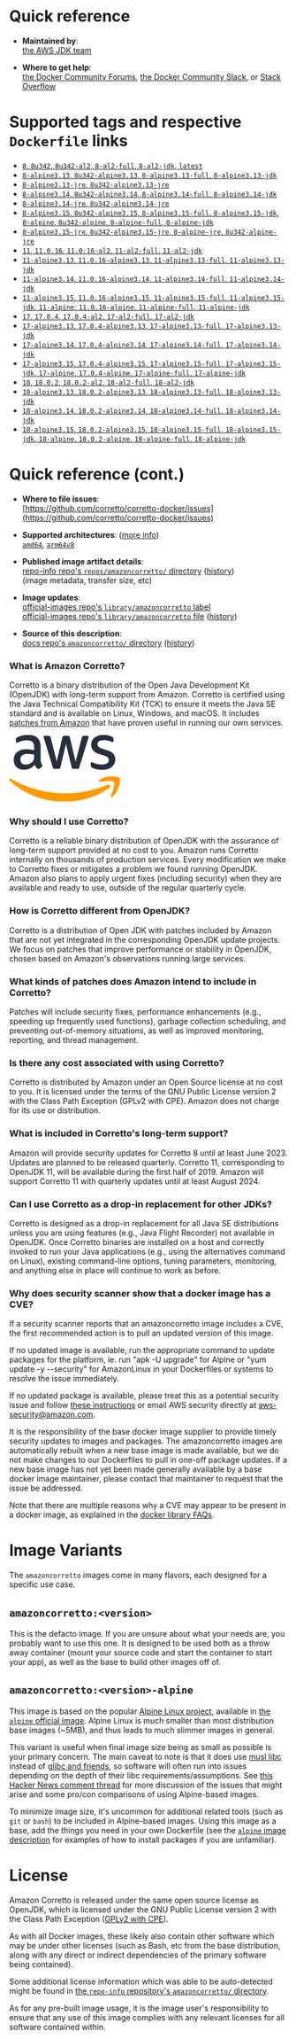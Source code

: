 <!--

********************************************************************************

WARNING:

    DO NOT EDIT "amazoncorretto/README.md"

    IT IS AUTO-GENERATED

    (from the other files in "amazoncorretto/" combined with a set of templates)

********************************************************************************

-->

# Quick reference

-	**Maintained by**:  
	[the AWS JDK team](https://github.com/corretto/corretto-docker)

-	**Where to get help**:  
	[the Docker Community Forums](https://forums.docker.com/), [the Docker Community Slack](https://dockr.ly/slack), or [Stack Overflow](https://stackoverflow.com/search?tab=newest&q=docker)

# Supported tags and respective `Dockerfile` links

-	[`8`, `8u342`, `8u342-al2`, `8-al2-full`, `8-al2-jdk`, `latest`](https://github.com/corretto/corretto-docker/blob/3627ec679e6b20fc7b15d59e9c8b68f6b689876b/8/jdk/al2/Dockerfile)
-	[`8-alpine3.13`, `8u342-alpine3.13`, `8-alpine3.13-full`, `8-alpine3.13-jdk`](https://github.com/corretto/corretto-docker/blob/3627ec679e6b20fc7b15d59e9c8b68f6b689876b/8/jdk/alpine/3.13/Dockerfile)
-	[`8-alpine3.13-jre`, `8u342-alpine3.13-jre`](https://github.com/corretto/corretto-docker/blob/3627ec679e6b20fc7b15d59e9c8b68f6b689876b/8/jre/alpine/3.13/Dockerfile)
-	[`8-alpine3.14`, `8u342-alpine3.14`, `8-alpine3.14-full`, `8-alpine3.14-jdk`](https://github.com/corretto/corretto-docker/blob/3627ec679e6b20fc7b15d59e9c8b68f6b689876b/8/jdk/alpine/3.14/Dockerfile)
-	[`8-alpine3.14-jre`, `8u342-alpine3.14-jre`](https://github.com/corretto/corretto-docker/blob/3627ec679e6b20fc7b15d59e9c8b68f6b689876b/8/jre/alpine/3.14/Dockerfile)
-	[`8-alpine3.15`, `8u342-alpine3.15`, `8-alpine3.15-full`, `8-alpine3.15-jdk`, `8-alpine`, `8u342-alpine`, `8-alpine-full`, `8-alpine-jdk`](https://github.com/corretto/corretto-docker/blob/3627ec679e6b20fc7b15d59e9c8b68f6b689876b/8/jdk/alpine/3.15/Dockerfile)
-	[`8-alpine3.15-jre`, `8u342-alpine3.15-jre`, `8-alpine-jre`, `8u342-alpine-jre`](https://github.com/corretto/corretto-docker/blob/3627ec679e6b20fc7b15d59e9c8b68f6b689876b/8/jre/alpine/3.15/Dockerfile)
-	[`11`, `11.0.16`, `11.0.16-al2`, `11-al2-full`, `11-al2-jdk`](https://github.com/corretto/corretto-docker/blob/3627ec679e6b20fc7b15d59e9c8b68f6b689876b/11/jdk/al2/Dockerfile)
-	[`11-alpine3.13`, `11.0.16-alpine3.13`, `11-alpine3.13-full`, `11-alpine3.13-jdk`](https://github.com/corretto/corretto-docker/blob/3627ec679e6b20fc7b15d59e9c8b68f6b689876b/11/jdk/alpine/3.13/Dockerfile)
-	[`11-alpine3.14`, `11.0.16-alpine3.14`, `11-alpine3.14-full`, `11-alpine3.14-jdk`](https://github.com/corretto/corretto-docker/blob/3627ec679e6b20fc7b15d59e9c8b68f6b689876b/11/jdk/alpine/3.14/Dockerfile)
-	[`11-alpine3.15`, `11.0.16-alpine3.15`, `11-alpine3.15-full`, `11-alpine3.15-jdk`, `11-alpine`, `11.0.16-alpine`, `11-alpine-full`, `11-alpine-jdk`](https://github.com/corretto/corretto-docker/blob/3627ec679e6b20fc7b15d59e9c8b68f6b689876b/11/jdk/alpine/3.15/Dockerfile)
-	[`17`, `17.0.4`, `17.0.4-al2`, `17-al2-full`, `17-al2-jdk`](https://github.com/corretto/corretto-docker/blob/3627ec679e6b20fc7b15d59e9c8b68f6b689876b/17/jdk/al2/Dockerfile)
-	[`17-alpine3.13`, `17.0.4-alpine3.13`, `17-alpine3.13-full`, `17-alpine3.13-jdk`](https://github.com/corretto/corretto-docker/blob/3627ec679e6b20fc7b15d59e9c8b68f6b689876b/17/jdk/alpine/3.13/Dockerfile)
-	[`17-alpine3.14`, `17.0.4-alpine3.14`, `17-alpine3.14-full`, `17-alpine3.14-jdk`](https://github.com/corretto/corretto-docker/blob/3627ec679e6b20fc7b15d59e9c8b68f6b689876b/17/jdk/alpine/3.14/Dockerfile)
-	[`17-alpine3.15`, `17.0.4-alpine3.15`, `17-alpine3.15-full`, `17-alpine3.15-jdk`, `17-alpine`, `17.0.4-alpine`, `17-alpine-full`, `17-alpine-jdk`](https://github.com/corretto/corretto-docker/blob/3627ec679e6b20fc7b15d59e9c8b68f6b689876b/17/jdk/alpine/3.15/Dockerfile)
-	[`18`, `18.0.2`, `18.0.2-al2`, `18-al2-full`, `18-al2-jdk`](https://github.com/corretto/corretto-docker/blob/3627ec679e6b20fc7b15d59e9c8b68f6b689876b/18/jdk/al2/Dockerfile)
-	[`18-alpine3.13`, `18.0.2-alpine3.13`, `18-alpine3.13-full`, `18-alpine3.13-jdk`](https://github.com/corretto/corretto-docker/blob/3627ec679e6b20fc7b15d59e9c8b68f6b689876b/18/jdk/alpine/3.13/Dockerfile)
-	[`18-alpine3.14`, `18.0.2-alpine3.14`, `18-alpine3.14-full`, `18-alpine3.14-jdk`](https://github.com/corretto/corretto-docker/blob/3627ec679e6b20fc7b15d59e9c8b68f6b689876b/18/jdk/alpine/3.14/Dockerfile)
-	[`18-alpine3.15`, `18.0.2-alpine3.15`, `18-alpine3.15-full`, `18-alpine3.15-jdk`, `18-alpine`, `18.0.2-alpine`, `18-alpine-full`, `18-alpine-jdk`](https://github.com/corretto/corretto-docker/blob/3627ec679e6b20fc7b15d59e9c8b68f6b689876b/18/jdk/alpine/3.15/Dockerfile)

# Quick reference (cont.)

-	**Where to file issues**:  
	[https://github.com/corretto/corretto-docker/issues](https://github.com/corretto/corretto-docker/issues)

-	**Supported architectures**: ([more info](https://github.com/docker-library/official-images#architectures-other-than-amd64))  
	[`amd64`](https://hub.docker.com/r/amd64/amazoncorretto/), [`arm64v8`](https://hub.docker.com/r/arm64v8/amazoncorretto/)

-	**Published image artifact details**:  
	[repo-info repo's `repos/amazoncorretto/` directory](https://github.com/docker-library/repo-info/blob/master/repos/amazoncorretto) ([history](https://github.com/docker-library/repo-info/commits/master/repos/amazoncorretto))  
	(image metadata, transfer size, etc)

-	**Image updates**:  
	[official-images repo's `library/amazoncorretto` label](https://github.com/docker-library/official-images/issues?q=label%3Alibrary%2Famazoncorretto)  
	[official-images repo's `library/amazoncorretto` file](https://github.com/docker-library/official-images/blob/master/library/amazoncorretto) ([history](https://github.com/docker-library/official-images/commits/master/library/amazoncorretto))

-	**Source of this description**:  
	[docs repo's `amazoncorretto/` directory](https://github.com/docker-library/docs/tree/master/amazoncorretto) ([history](https://github.com/docker-library/docs/commits/master/amazoncorretto))

### What is Amazon Corretto?

Corretto is a binary distribution of the Open Java Development Kit (OpenJDK) with long-term support from Amazon. Corretto is certified using the Java Technical Compatibility Kit (TCK) to ensure it meets the Java SE standard and is available on Linux, Windows, and macOS. It includes [patches from Amazon](https://docs.aws.amazon.com/corretto/latest/corretto-8-ug/patches.html) that have proven useful in running our own services.

![logo](https://raw.githubusercontent.com/docker-library/docs/e7106eecc0140176d9c3dec8986f2e61b443e0fb/amazoncorretto/logo.png)

### Why should I use Corretto?

Corretto is a reliable binary distribution of OpenJDK with the assurance of long-term support provided at no cost to you. Amazon runs Corretto internally on thousands of production services. Every modification we make to Corretto fixes or mitigates a problem we found running OpenJDK. Amazon also plans to apply urgent fixes (including security) when they are available and ready to use, outside of the regular quarterly cycle.

### How is Corretto different from OpenJDK?

Corretto is a distribution of Open JDK with patches included by Amazon that are not yet integrated in the corresponding OpenJDK update projects. We focus on patches that improve performance or stability in OpenJDK, chosen based on Amazon's observations running large services.

### What kinds of patches does Amazon intend to include in Corretto?

Patches will include security fixes, performance enhancements (e.g., speeding up frequently used functions), garbage collection scheduling, and preventing out-of-memory situations, as well as improved monitoring, reporting, and thread management.

### Is there any cost associated with using Corretto?

Corretto is distributed by Amazon under an Open Source license at no cost to you. It is licensed under the terms of the GNU Public License version 2 with the Class Path Exception (GPLv2 with CPE). Amazon does not charge for its use or distribution.

### What is included in Corretto's long-term support?

Amazon will provide security updates for Corretto 8 until at least June 2023. Updates are planned to be released quarterly. Corretto 11, corresponding to OpenJDK 11, will be available during the first half of 2019. Amazon will support Corretto 11 with quarterly updates until at least August 2024.

### Can I use Corretto as a drop-in replacement for other JDKs?

Corretto is designed as a drop-in replacement for all Java SE distributions unless you are using features (e.g., Java Flight Recorder) not available in OpenJDK. Once Corretto binaries are installed on a host and correctly invoked to run your Java applications (e.g., using the alternatives command on Linux), existing command-line options, tuning parameters, monitoring, and anything else in place will continue to work as before.

### Why does security scanner show that a docker image has a CVE?

If a security scanner reports that an amazoncorretto image includes a CVE, the first recommended action is to pull an updated version of this image.

If no updated image is available, run the appropriate command to update packages for the platform, ie. run "apk -U upgrade" for Alpine or "yum update -y --security" for AmazonLinux in your Dockerfiles or systems to resolve the issue immediately.

If no updated package is available, please treat this as a potential security issue and follow [these instructions](https://aws.amazon.com/security/vulnerability-reporting/) or email AWS security directly at [aws-security@amazon.com](mailto:aws-security@amazon.com).

It is the responsibility of the base docker image supplier to provide timely security updates to images and packages. The amazoncorretto images are automatically rebuilt when a new base image is made available, but we do not make changes to our Dockerfiles to pull in one-off package updates. If a new base image has not yet been made generally available by a base docker image maintainer, please contact that maintainer to request that the issue be addressed.

Note that there are multiple reasons why a CVE may appear to be present in a docker image, as explained in the [docker library FAQs](https://github.com/docker-library/faq/tree/73f10b0daf2fb8e7b38efaccc0e90b3510919d51#why-does-my-security-scanner-show-that-an-image-has-cves).

# Image Variants

The `amazoncorretto` images come in many flavors, each designed for a specific use case.

## `amazoncorretto:<version>`

This is the defacto image. If you are unsure about what your needs are, you probably want to use this one. It is designed to be used both as a throw away container (mount your source code and start the container to start your app), as well as the base to build other images off of.

## `amazoncorretto:<version>-alpine`

This image is based on the popular [Alpine Linux project](https://alpinelinux.org), available in [the `alpine` official image](https://hub.docker.com/_/alpine). Alpine Linux is much smaller than most distribution base images (~5MB), and thus leads to much slimmer images in general.

This variant is useful when final image size being as small as possible is your primary concern. The main caveat to note is that it does use [musl libc](https://musl.libc.org) instead of [glibc and friends](https://www.etalabs.net/compare_libcs.html), so software will often run into issues depending on the depth of their libc requirements/assumptions. See [this Hacker News comment thread](https://news.ycombinator.com/item?id=10782897) for more discussion of the issues that might arise and some pro/con comparisons of using Alpine-based images.

To minimize image size, it's uncommon for additional related tools (such as `git` or `bash`) to be included in Alpine-based images. Using this image as a base, add the things you need in your own Dockerfile (see the [`alpine` image description](https://hub.docker.com/_/alpine/) for examples of how to install packages if you are unfamiliar).

# License

Amazon Corretto is released under the same open source license as OpenJDK, which is licensed under the GNU Public License version 2 with the Class Path Exception ([GPLv2 with CPE](https://openjdk.java.net/legal/gplv2+ce.html)).

As with all Docker images, these likely also contain other software which may be under other licenses (such as Bash, etc from the base distribution, along with any direct or indirect dependencies of the primary software being contained).

Some additional license information which was able to be auto-detected might be found in [the `repo-info` repository's `amazoncorretto/` directory](https://github.com/docker-library/repo-info/tree/master/repos/amazoncorretto).

As for any pre-built image usage, it is the image user's responsibility to ensure that any use of this image complies with any relevant licenses for all software contained within.
